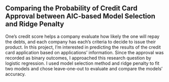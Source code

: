 ## Comparing the Probability of Credit Card Approval between AIC-based Model Selection and Ridge Penalty 

One’s credit score helps a company evaluate how likely the one will repay the debts, and each company has each’s criteria to decide to issue their product. In this project, I’m interested in predicting the results of the credit card application based on applications’ information. Since the approval was recorded as binary outcomes, I approached this research question by logistic regression. I used model selection method and ridge penalty to fit two models and chose leave-one-out to evaluate and compare the models’ accuracy.
